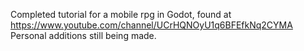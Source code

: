 Completed tutorial for a mobile rpg in Godot, found at https://www.youtube.com/channel/UCrHQNOyU1q6BFEfkNq2CYMA
Personal additions still being made.